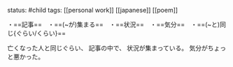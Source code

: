 status: #child 
tags: [[personal work]] [[japanese]] [[poem]]

・==記事==　・==(~が)集まる==　・==状況==　・==気分==　・==(~と)同じ{ぐらい/くらい}== 

亡くなった人と同じぐらい、
記事の中で、
状況が集まっている。
気分がちょっと悪かった。

